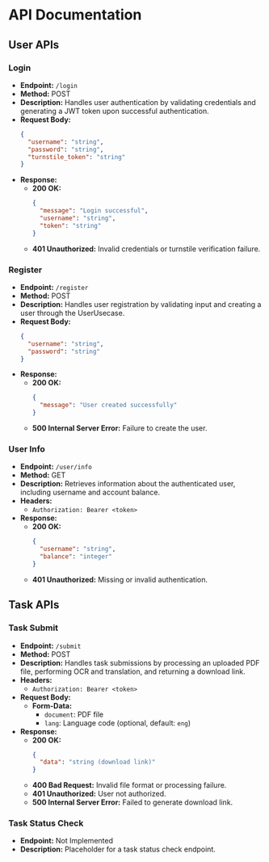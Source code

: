 # API Documentation

## User APIs

### Login

- **Endpoint:** `/login`
- **Method:** POST
- **Description:** Handles user authentication by validating credentials and generating a JWT token upon successful
  authentication.
- **Request Body:**
  ```json
  {
    "username": "string",
    "password": "string",
    "turnstile_token": "string"
  }
  ```
- **Response:**
    - **200 OK:**
      ```json
      {
        "message": "Login successful",
        "username": "string",
        "token": "string"
      }
      ```
    - **401 Unauthorized:** Invalid credentials or turnstile verification failure.

### Register

- **Endpoint:** `/register`
- **Method:** POST
- **Description:** Handles user registration by validating input and creating a user through the UserUsecase.
- **Request Body:**
  ```json
  {
    "username": "string",
    "password": "string"
  }
  ```
- **Response:**
    - **200 OK:**
      ```json
      {
        "message": "User created successfully"
      }
      ```
    - **500 Internal Server Error:** Failure to create the user.

### User Info

- **Endpoint:** `/user/info`
- **Method:** GET
- **Description:** Retrieves information about the authenticated user, including username and account balance.
- **Headers:**
    - `Authorization: Bearer <token>`
- **Response:**
    - **200 OK:**
      ```json
      {
        "username": "string",
        "balance": "integer"
      }
      ```
    - **401 Unauthorized:** Missing or invalid authentication.

## Task APIs

### Task Submit

- **Endpoint:** `/submit`
- **Method:** POST
- **Description:** Handles task submissions by processing an uploaded PDF file, performing OCR and translation, and
  returning a download link.
- **Headers:**
    - `Authorization: Bearer <token>`
- **Request Body:**
    - **Form-Data:**
        - `document`: PDF file
        - `lang`: Language code (optional, default: `eng`)
- **Response:**
    - **200 OK:**
      ```json
      {
        "data": "string (download link)"
      }
      ```
    - **400 Bad Request:** Invalid file format or processing failure.
    - **401 Unauthorized:** User not authorized.
    - **500 Internal Server Error:** Failed to generate download link.

### Task Status Check

- **Endpoint:** Not Implemented
- **Description:** Placeholder for a task status check endpoint.
